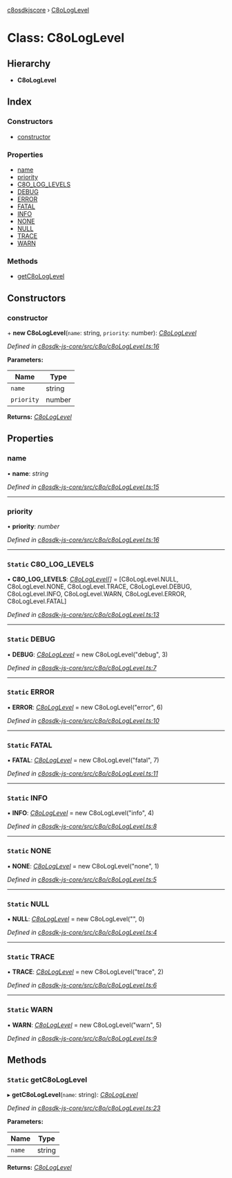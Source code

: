 [c8osdkjscore](../README.md) › [C8oLogLevel](c8ologlevel.md)

# Class: C8oLogLevel

## Hierarchy

* **C8oLogLevel**

## Index

### Constructors

* [constructor](c8ologlevel.md#constructor)

### Properties

* [name](c8ologlevel.md#name)
* [priority](c8ologlevel.md#priority)
* [C8O_LOG_LEVELS](c8ologlevel.md#static-c8o_log_levels)
* [DEBUG](c8ologlevel.md#static-debug)
* [ERROR](c8ologlevel.md#static-error)
* [FATAL](c8ologlevel.md#static-fatal)
* [INFO](c8ologlevel.md#static-info)
* [NONE](c8ologlevel.md#static-none)
* [NULL](c8ologlevel.md#static-null)
* [TRACE](c8ologlevel.md#static-trace)
* [WARN](c8ologlevel.md#static-warn)

### Methods

* [getC8oLogLevel](c8ologlevel.md#static-getc8ologlevel)

## Constructors

###  constructor

\+ **new C8oLogLevel**(`name`: string, `priority`: number): *[C8oLogLevel](c8ologlevel.md)*

*Defined in [c8osdk-js-core/src/c8o/c8oLogLevel.ts:16](https://github.com/convertigo/c8osdk-angular/blob/5eefa5e/src/c8o/c8oLogLevel.ts#L16)*

**Parameters:**

Name | Type |
------ | ------ |
`name` | string |
`priority` | number |

**Returns:** *[C8oLogLevel](c8ologlevel.md)*

## Properties

###  name

• **name**: *string*

*Defined in [c8osdk-js-core/src/c8o/c8oLogLevel.ts:15](https://github.com/convertigo/c8osdk-angular/blob/5eefa5e/src/c8o/c8oLogLevel.ts#L15)*

___

###  priority

• **priority**: *number*

*Defined in [c8osdk-js-core/src/c8o/c8oLogLevel.ts:16](https://github.com/convertigo/c8osdk-angular/blob/5eefa5e/src/c8o/c8oLogLevel.ts#L16)*

___

### `Static` C8O_LOG_LEVELS

▪ **C8O_LOG_LEVELS**: *[C8oLogLevel](c8ologlevel.md)[]* =  [C8oLogLevel.NULL, C8oLogLevel.NONE, C8oLogLevel.TRACE, C8oLogLevel.DEBUG, C8oLogLevel.INFO, C8oLogLevel.WARN, C8oLogLevel.ERROR, C8oLogLevel.FATAL]

*Defined in [c8osdk-js-core/src/c8o/c8oLogLevel.ts:13](https://github.com/convertigo/c8osdk-angular/blob/5eefa5e/src/c8o/c8oLogLevel.ts#L13)*

___

### `Static` DEBUG

▪ **DEBUG**: *[C8oLogLevel](c8ologlevel.md)* =  new C8oLogLevel("debug", 3)

*Defined in [c8osdk-js-core/src/c8o/c8oLogLevel.ts:7](https://github.com/convertigo/c8osdk-angular/blob/5eefa5e/src/c8o/c8oLogLevel.ts#L7)*

___

### `Static` ERROR

▪ **ERROR**: *[C8oLogLevel](c8ologlevel.md)* =  new C8oLogLevel("error", 6)

*Defined in [c8osdk-js-core/src/c8o/c8oLogLevel.ts:10](https://github.com/convertigo/c8osdk-angular/blob/5eefa5e/src/c8o/c8oLogLevel.ts#L10)*

___

### `Static` FATAL

▪ **FATAL**: *[C8oLogLevel](c8ologlevel.md)* =  new C8oLogLevel("fatal", 7)

*Defined in [c8osdk-js-core/src/c8o/c8oLogLevel.ts:11](https://github.com/convertigo/c8osdk-angular/blob/5eefa5e/src/c8o/c8oLogLevel.ts#L11)*

___

### `Static` INFO

▪ **INFO**: *[C8oLogLevel](c8ologlevel.md)* =  new C8oLogLevel("info", 4)

*Defined in [c8osdk-js-core/src/c8o/c8oLogLevel.ts:8](https://github.com/convertigo/c8osdk-angular/blob/5eefa5e/src/c8o/c8oLogLevel.ts#L8)*

___

### `Static` NONE

▪ **NONE**: *[C8oLogLevel](c8ologlevel.md)* =  new C8oLogLevel("none", 1)

*Defined in [c8osdk-js-core/src/c8o/c8oLogLevel.ts:5](https://github.com/convertigo/c8osdk-angular/blob/5eefa5e/src/c8o/c8oLogLevel.ts#L5)*

___

### `Static` NULL

▪ **NULL**: *[C8oLogLevel](c8ologlevel.md)* =  new C8oLogLevel("", 0)

*Defined in [c8osdk-js-core/src/c8o/c8oLogLevel.ts:4](https://github.com/convertigo/c8osdk-angular/blob/5eefa5e/src/c8o/c8oLogLevel.ts#L4)*

___

### `Static` TRACE

▪ **TRACE**: *[C8oLogLevel](c8ologlevel.md)* =  new C8oLogLevel("trace", 2)

*Defined in [c8osdk-js-core/src/c8o/c8oLogLevel.ts:6](https://github.com/convertigo/c8osdk-angular/blob/5eefa5e/src/c8o/c8oLogLevel.ts#L6)*

___

### `Static` WARN

▪ **WARN**: *[C8oLogLevel](c8ologlevel.md)* =  new C8oLogLevel("warn", 5)

*Defined in [c8osdk-js-core/src/c8o/c8oLogLevel.ts:9](https://github.com/convertigo/c8osdk-angular/blob/5eefa5e/src/c8o/c8oLogLevel.ts#L9)*

## Methods

### `Static` getC8oLogLevel

▸ **getC8oLogLevel**(`name`: string): *[C8oLogLevel](c8ologlevel.md)*

*Defined in [c8osdk-js-core/src/c8o/c8oLogLevel.ts:23](https://github.com/convertigo/c8osdk-angular/blob/5eefa5e/src/c8o/c8oLogLevel.ts#L23)*

**Parameters:**

Name | Type |
------ | ------ |
`name` | string |

**Returns:** *[C8oLogLevel](c8ologlevel.md)*
